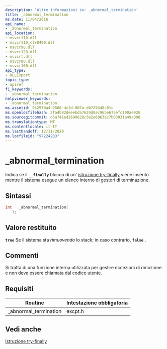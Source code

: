 ```yaml
---
description: 'Altre informazioni su: _abnormal_termination'
title: _abnormal_termination
ms.date: 11/04/2016
api_name:
- _abnormal_termination
api_location:
- msvcr110.dll
- msvcr110_clr0400.dll
- msvcr90.dll
- msvcr120.dll
- msvcrt.dll
- msvcr80.dll
- msvcr100.dll
api_type:
- DLLExport
topic_type:
- apiref
f1_keywords:
- _abnormal_termination
helpviewer_keywords:
- _abnormal_termination
ms.assetid: 952970a4-9586-4c3d-807a-db729448c91c
ms.openlocfilehash: 2fa4b82deeebda7624d8ac96be675efc100ae926
ms.sourcegitcommit: d6af41e42699628c3e2e6063ec7b03931a49a098
ms.translationtype: MT
ms.contentlocale: it-IT
ms.lasthandoff: 12/11/2020
ms.locfileid: "97224283"
---
```

# <a name="_abnormal_termination"></a>_abnormal_termination

Indica se il **`__finally`** blocco di un' [istruzione try-finally](../cpp/try-finally-statement.md) viene inserito mentre il sistema esegue un elenco interno di gestori di terminazione.

## <a name="syntax"></a>Sintassi

```cpp
int   _abnormal_termination(
   );
```

## <a name="return-value"></a>Valore restituito

**`true`** Se il sistema sta *rimuovendo* lo stack; in caso contrario, **`false`** .

## <a name="remarks"></a>Commenti

Si tratta di una funzione interna utilizzata per gestire eccezioni di rimozione e non deve essere chiamata dal codice utente.

## <a name="requirements"></a>Requisiti

|Routine|Intestazione obbligatoria|
|-------------|---------------------|
|_abnormal_termination|excpt.h|

## <a name="see-also"></a>Vedi anche

[Istruzione try-finally](../cpp/try-finally-statement.md)
